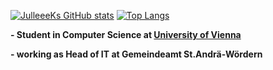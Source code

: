 [![JulleeeKs GitHub stats](https://github-readme-stats-sigma-five.vercel.app/api?username=julleeek&count_private=true&show_icons=true&theme=radical)](https://github.com/julleeek) [![Top Langs](https://github-readme-stats-sigma-five.vercel.app/api/top-langs/?username=JulleeeK&theme=radical)](https://github.com/julleeek)

**- Student in Computer Science at [University of Vienna](https://www.univie.ac.at/)**

**- working as Head of IT at Gemeindeamt St.Andrä-Wördern**
